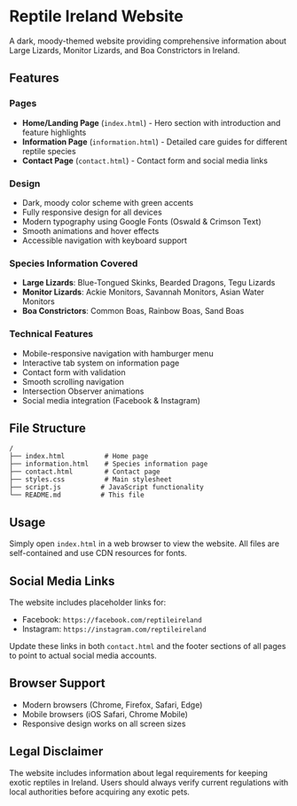 # Reptile Ireland Website

A dark, moody-themed website providing comprehensive information about Large Lizards, Monitor Lizards, and Boa Constrictors in Ireland.

## Features

### Pages
- **Home/Landing Page** (`index.html`) - Hero section with introduction and feature highlights
- **Information Page** (`information.html`) - Detailed care guides for different reptile species
- **Contact Page** (`contact.html`) - Contact form and social media links

### Design
- Dark, moody color scheme with green accents
- Fully responsive design for all devices
- Modern typography using Google Fonts (Oswald & Crimson Text)
- Smooth animations and hover effects
- Accessible navigation with keyboard support

### Species Information Covered
- **Large Lizards**: Blue-Tongued Skinks, Bearded Dragons, Tegu Lizards
- **Monitor Lizards**: Ackie Monitors, Savannah Monitors, Asian Water Monitors
- **Boa Constrictors**: Common Boas, Rainbow Boas, Sand Boas

### Technical Features
- Mobile-responsive navigation with hamburger menu
- Interactive tab system on information page
- Contact form with validation
- Smooth scrolling navigation
- Intersection Observer animations
- Social media integration (Facebook & Instagram)

## File Structure
```
/
├── index.html          # Home page
├── information.html    # Species information page
├── contact.html        # Contact page
├── styles.css          # Main stylesheet
├── script.js          # JavaScript functionality
└── README.md          # This file
```

## Usage

Simply open `index.html` in a web browser to view the website. All files are self-contained and use CDN resources for fonts.

## Social Media Links

The website includes placeholder links for:
- Facebook: `https://facebook.com/reptileireland`
- Instagram: `https://instagram.com/reptileireland`

Update these links in both `contact.html` and the footer sections of all pages to point to actual social media accounts.

## Browser Support

- Modern browsers (Chrome, Firefox, Safari, Edge)
- Mobile browsers (iOS Safari, Chrome Mobile)
- Responsive design works on all screen sizes

## Legal Disclaimer

The website includes information about legal requirements for keeping exotic reptiles in Ireland. Users should always verify current regulations with local authorities before acquiring any exotic pets.